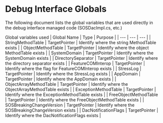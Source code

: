 # Debug Interface Globals

The following document lists the global variables that are used directly in the debug interface managed code (SOSDacImpl.cs, etc.)

Global variables used
| Global Name | Type | Purpose |
| --- | --- | --- |
| StringMethodTable | TargetPointer | Identify where the string MethodTable exists |
| ObjectMethodTable | TargetPointer | Identify where the object MethodTable exists |
| SystemDomain | TargetPointer | Identify where the SystemDomain exists |
| DirectorySeparator | TargetPointer | Identify where the directory separator exists |
| FeatureCOMInterop | TargetPointer | Identify where the flag for FeatureCOMInterop exists |
| StressLog | TargetPointer | Identify where the StressLog exists |
| AppDomain | TargetPointer | Identify where the AppDomain exists |
| ObjectArrayMethodTable | TargetPointer | Identify where the ObjectArrayMethodTable exists |
| ExceptionMethodTable | TargetPointer | Identify where the ExceptionMethodTable exists |
| FreeObjectMethodTable | TargetPointer | Identify where the FreeObjectMethodTable exists |
| SOSBreakingChangeVersion | TargetPointer | Identify where the SOSBreakingChangeVersion exists |
| DacNotificationFlags | TargetPointer | Identify where the DacNotificationFlags exists |
